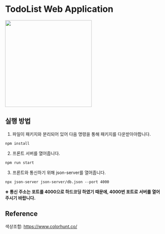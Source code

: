 # TodoList Web Application

<img src="https://user-images.githubusercontent.com/44726494/220843627-8a26de93-dd02-4101-a035-3d6643a34522.png" height="280px"></img>

실행 방법
--------
1. 파일이 패키지와 분리되어 있어 다음 명령을 통해 패키지를 다운받아야합니다.
```
npm install
```

2. 프론트 서버를 열어줍니다.
```
npm run start
```

3. 프론트와 통신하기 위해 json-server를 열어줍니다.
```
npx json-server json-server/db.json --port 4000
```

**※ 통신 주소는 포트를 4000으로 하드코딩 하였기 때문에, 4000번 포트로 서버를 열어주시기 바랍니다.**


Reference
---
색상조합: https://www.colorhunt.co/
